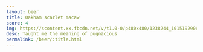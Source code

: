 ```yaml
---
layout: beer
title: Oakham scarlet macaw
score: 4
img: https://scontent.xx.fbcdn.net/v/t1.0-0/p480x480/1238244_10151929068473745_105586790_n.jpg?oh=37f5e8ca31c42d23b29c040acb77c995&oe=5872624E
desc: Taught me the meaning of pugnacious
permalink: /beer/:title.html
---
```

